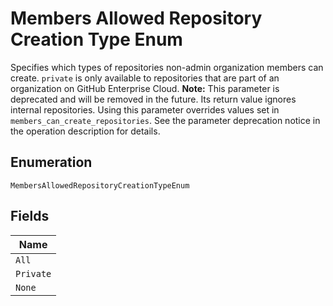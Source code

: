 
# Members Allowed Repository Creation Type Enum

Specifies which types of repositories non-admin organization members can create. `private` is only available to repositories that are part of an organization on GitHub Enterprise Cloud.
**Note:** This parameter is deprecated and will be removed in the future. Its return value ignores internal repositories. Using this parameter overrides values set in `members_can_create_repositories`. See the parameter deprecation notice in the operation description for details.

## Enumeration

`MembersAllowedRepositoryCreationTypeEnum`

## Fields

| Name |
|  --- |
| `All` |
| `Private` |
| `None` |

